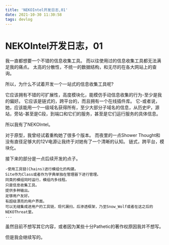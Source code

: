 ```yaml
---
title: 'NEKOIntel开发日志,01'
date: 2021-10-30 11:30:58
tags: devlog
---
```


# NEKOIntel开发日志，01

我一直都想要一个不错的信息收集工具。
而以往使用过的信息收集工具都无法满足我的痛点。
太高的分散性，不统一的数据结构，和无尽的在各大网站上的查询。

所以，为什么不试着开发一个一站式的信息收集工具呢?

它应该拥有不错的可扩展性，高度模块化，能模仿手动信息收集的行为-至少是我的偏好。
它应该是链式的，跨平台的，而且拥有一个在线插件库。
它-或者说，她，应该能用一个一级域名获得所有，至少大部分子域名的信息，从历史IP，源站，旁站-甚至是C段，到端口和它们的服务，甚至是它们运行服务的具体信息。

所以我有了NEKOIntel。

对于原型，我曾经试着重构她了很多个版本。
而夜里的一点Shower Thought和没有直径足够大的12V电源让我终于对她有了一个清晰的认知。
链式，跨平台，模块化。

接下来的部分是一点后续开发的点子。

```
-使用工具链(Chains)进行模组化的构建。
Site作为Class或者作为字典单独在管理器下进行管理。
同类的模组同时运行，模组内多线程。
只是信息收集工具。
提供多种输出。
足够用户友好。
有超级漂亮的用户界面。
可以无缝集成进用户的工具链，现代漏扫，后渗透框架，乃至Snow_Wolf或者在这之后的NEKOThreat里。
...
```

虽然目前不想写其它内容，或者因为某些十分Pathetic的著作权原因我并不想写。

但是我会继续写的。
